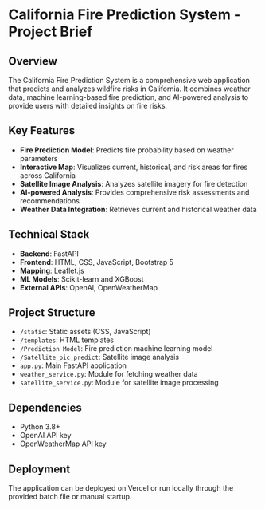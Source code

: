 # California Fire Prediction System - Project Brief

## Overview
The California Fire Prediction System is a comprehensive web application that predicts and analyzes wildfire risks in California. It combines weather data, machine learning-based fire prediction, and AI-powered analysis to provide users with detailed insights on fire risks.

## Key Features
- **Fire Prediction Model**: Predicts fire probability based on weather parameters
- **Interactive Map**: Visualizes current, historical, and risk areas for fires across California
- **Satellite Image Analysis**: Analyzes satellite imagery for fire detection
- **AI-powered Analysis**: Provides comprehensive risk assessments and recommendations
- **Weather Data Integration**: Retrieves current and historical weather data

## Technical Stack
- **Backend**: FastAPI
- **Frontend**: HTML, CSS, JavaScript, Bootstrap 5
- **Mapping**: Leaflet.js
- **ML Models**: Scikit-learn and XGBoost
- **External APIs**: OpenAI, OpenWeatherMap

## Project Structure
- `/static`: Static assets (CSS, JavaScript)
- `/templates`: HTML templates
- `/Prediction Model`: Fire prediction machine learning model
- `/Satellite_pic_predict`: Satellite image analysis
- `app.py`: Main FastAPI application
- `weather_service.py`: Module for fetching weather data
- `satellite_service.py`: Module for satellite image processing

## Dependencies
- Python 3.8+
- OpenAI API key
- OpenWeatherMap API key

## Deployment
The application can be deployed on Vercel or run locally through the provided batch file or manual startup. 